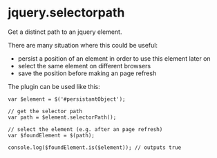 jquery.selectorpath
===================

Get a distinct path to an jquery element.

There are many situation where this could be useful:
* persist a position of an element in order to use this element later on
* select the same element on different browsers
* save the position before making an page refresh

The plugin can be used like this:

    var $element = $('#persistantObject');
    
    // get the selector path
    var path = $element.selectorPath();
    
    // select the element (e.g. after an page refresh)
    var $foundElement = $(path);
    
    console.log($foundElement.is($element)); // outputs true
